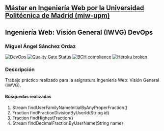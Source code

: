 ## [Máster en Ingeniería Web por la Universidad Politécnica de Madrid (miw-upm)](http://miw.etsisi.upm.es)
## Ingeniería Web: Visión General (IWVG) DevOps
### Miguel Ángel Sánchez Ordaz
[![DevOps](https://github.com/mangelsanchezUPM/iwvg-devops-sanchez-miguelangel/actions/workflows/test-sonar.yml/badge.svg)](https://github.com/mangelsanchezUPM/iwvg-devops-sanchez-miguelangel/actions/workflows/test-sonar.yml)
[![Quality Gate Status](https://sonarcloud.io/api/project_badges/measure?project=mangelsanchezUPM_iwvg-devops-sanchez-miguelangel&metric=alert_status)](https://sonarcloud.io/dashboard?id=mangelsanchezUPM_iwvg-devops-sanchez-miguelangel)
[![BCH compliance](https://bettercodehub.com/edge/badge/mangelsanchezUPM/iwvg-devops-sanchez-miguelangel?branch=develop)](https://bettercodehub.com/)
[![Heroku broken](https://iwvg-devops-sanchez-miguelange.herokuapp.com/system/version-badge)](https://iwvg-devops-sanchez-miguelange.herokuapp.com/swagger-ui.html)

### Descripción
Trabajo práctico realizado para la asignatura Ingeniería Web: Visión General (IWVG).

#### Búsquedas realizadas

1. Stream<String> findUserFamilyNameInitialByAnyProperFraction()
2. Fraction findFractionDivisionByUserId(String id)
3. Fraction findHighestFraction()
4. Stream<Double> findDecimalFractionByUserName(String name)
